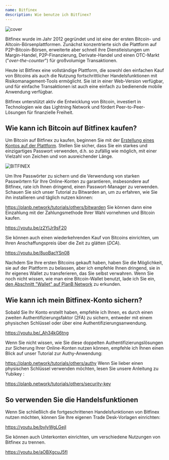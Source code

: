 ```yaml
---
name: Bitfinex
description: Wie benutze ich Bitfinex?
---
```

![cover](assets/cover.webp)

Bitfinex wurde im Jahr 2012 gegründet und ist eine der ersten Bitcoin- und Altcoin-Börsenplattformen. Zunächst konzentrierte sich die Plattform auf P2P-Bitcoin-Börsen, erweiterte aber schnell ihre Dienstleistungen um Margin-Handel, P2P-Finanzierung, Derivate-Handel und einen OTC-Markt ("*over-the-counter*") für großvolumige Transaktionen.

Heute ist Bitfinex eine vollständige Plattform, die sowohl den einfachen Kauf von Bitcoins als auch die Nutzung fortschrittlicher Handelsfunktionen mit Risikomanagement-Tools ermöglicht. Sie ist in einer Web-Version verfügbar, und für einfache Transaktionen ist auch eine einfach zu bedienende mobile Anwendung verfügbar.

Bitfinex unterstützt aktiv die Entwicklung von Bitcoin, investiert in Technologien wie das Lightning Network und fördert Peer-to-Peer-Lösungen für finanzielle Freiheit.

## Wie kann ich Bitcoin auf Bitfinex kaufen?

Um Bitcoin auf Bitfinex zu kaufen, beginnen Sie mit der [Erstellung eines Kontos auf der Plattform](https://www.bitfinex.com/sign-up/). Stellen Sie sicher, dass Sie ein starkes und einzigartiges Passwort verwenden, d.h. so zufällig wie möglich, mit einer Vielzahl von Zeichen und von ausreichender Länge.

![BITFINEX](assets/notext/01.webp)

Um Ihre Passwörter zu sichern und die Verwendung von starken Passwörtern für Ihre Online-Konten zu garantieren, insbesondere auf Bitfinex, rate ich Ihnen dringend, einen Passwort-Manager zu verwenden. Schauen Sie sich unser Tutorial zu Bitwarden an, um zu erfahren, wie Sie ihn installieren und täglich nutzen können:

https://planb.network/tutorials/others/bitwarden
Sie können dann eine Einzahlung mit der Zahlungsmethode Ihrer Wahl vornehmen und Bitcoin kaufen.

https://youtu.be/z2YlJr9sF20

Sie können auch einen wiederkehrenden Kauf von Bitcoins einrichten, um Ihren Anschaffungspreis über die Zeit zu glätten (*DCA*).

https://youtu.be/8uoBacYSn08

Nachdem Sie Ihre ersten Bitcoins gekauft haben, haben Sie die Möglichkeit, sie auf der Plattform zu belassen, aber ich empfehle Ihnen dringend, sie in Ihr eigenes Wallet zu transferieren, das Sie selbst verwahren. Wenn Sie noch nicht wissen, wie man eine Bitcoin-Wallet benutzt, lade ich Sie ein, [den Abschnitt "Wallet" auf PlanB Network](https://planb.network/tutorials/wallet) zu erkunden.

## Wie kann ich mein Bitfinex-Konto sichern?

Sobald Sie Ihr Konto erstellt haben, empfehle ich Ihnen, es durch einen zweiten Authentifizierungsfaktor (2FA) zu sichern, entweder mit einem physischen Schlüssel oder über eine Authentifizierungsanwendung.

https://youtu.be/_Ah34kG6tng

Wenn Sie nicht wissen, wie Sie diese doppelten Authentifizierungslösungen zur Sicherung Ihrer Online-Konten nutzen können, empfehle ich Ihnen einen Blick auf unser Tutorial zur Authy-Anwendung:

https://planb.network/tutorials/others/authy
Wenn Sie lieber einen physischen Schlüssel verwenden möchten, lesen Sie unsere Anleitung zu Yubikey :

https://planb.network/tutorials/others/security-key
## So verwenden Sie die Handelsfunktionen

Wenn Sie schließlich die fortgeschrittenen Handelsfunktionen von Bitfinex nutzen möchten, können Sie Ihre eigenen Trade Desk-Vorlagen einrichten:

https://youtu.be/byIyWgLGejI

Sie können auch Unterkonten einrichten, um verschiedene Nutzungen von Bitfinex zu trennen.

https://youtu.be/aOBXgcuJ5fI